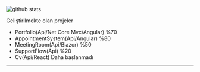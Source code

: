 <img alt="github stats" src="https://pixel-profile-ui.vercel.app/api/github-stats?username=furkanaltintas&screen_effect=true&pixelate_avatar=true&background=linear-gradient%280deg%2C+%232e222f00+0%25%2C+%2391db6900+100%25%29+&color=%23ffffffFF">


Geliştirilmekte olan projeler

- Portfolio(Api/Net Core Mvc/Angular) %70
- AppointmentSystem(Api/Angular) %80
- MeetingRoom(Api/Blazor) %50
- SupportFlow(Api) %20
- Cv(Api/React) Daha başlanmadı
--------------------------
